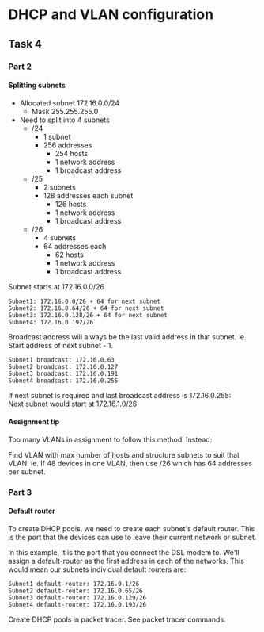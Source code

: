 # DHCP and VLAN configuration

## Task 4

### Part 2

#### Splitting subnets

- Allocated subnet 172.16.0.0/24
	- Mask 255.255.255.0
- Need to split into 4 subnets
	- /24
		- 1 subnet
		- 256 addresses
			- 254 hosts
			- 1 network address
			- 1 broadcast address
	- /25
		- 2 subnets
		- 128 addresses each subnet
			- 126 hosts
			- 1 network address
			- 1 broadcast address
	- /26
		- 4 subnets
		- 64 addresses each
			- 62 hosts
			- 1 network address
			- 1 broadcast address

Subnet starts at 172.16.0.0/26

```
Subnet1: 172.16.0.0/26 + 64 for next subnet
Subnet2: 172.16.0.64/26 + 64 for next subnet
Subnet3: 172.16.0.128/26 + 64 for next subnet
Subnet4: 172.16.0.192/26
```

Broadcast address will always be the last valid address in that subnet. ie. Start address of next subnet - 1.

```
Subnet1 broadcast: 172.16.0.63
Subnet2 broadcast: 172.16.0.127
Subnet3 broadcast: 172.16.0.191
Subnet4 broadcast: 172.16.0.255
```

If next subnet is required and last broadcast address is 172.16.0.255:  
Next subnet would start at 172.16.1.0/26

#### Assignment tip

Too many VLANs in assignment to follow this method. Instead:

Find VLAN with max number of hosts and structure subnets to suit that VLAN. ie. If 48 devices in one VLAN, then use /26 which has 64 addresses per subnet.

### Part 3

#### Default router

To create DHCP pools, we need to create each subnet's default router. This is the port that the devices can use to leave their current network or subnet.

In this example, it is the port that you connect the DSL modem to. We'll assign a default-router as the first address in each of the networks. This would mean our subnets individual default routers are:

```
Subnet1 default-router: 172.16.0.1/26
Subnet2 default-router: 172.16.0.65/26
Subnet3 default-router: 172.16.0.129/26
Subnet4 default-router: 172.16.0.193/26
```

Create DHCP pools in packet tracer. See packet tracer commands.
